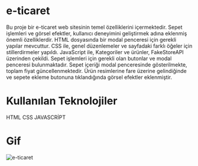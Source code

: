 # e-ticaret

Bu proje bir e-ticaret web sitesinin temel özelliklerini içermektedir. Sepet işlemleri ve görsel efektler, 
kullanıcı deneyimini geliştirmek adına eklenmiş önemli özelliklerdir.
HTML dosyasında bir modal penceresi için gerekli yapılar mevcuttur.
CSS ile, genel düzenlemeler ve sayfadaki farklı öğeler için stillerdirmeler yapıldı.
JavaScript ile, Kategoriler ve ürünler, FakeStoreAPI üzerinden çekildi.
Sepet işlemleri için gerekli olan butonlar ve modal penceresi bulunmaktadır.
Sepet içeriği modal penceresinde gösterilmekte, toplam fiyat güncellenmektedir.
Ürün resimlerine fare üzerine gelindiğinde ve sepete ekleme butonuna tıklandığında görsel efektler eklenmiştir.

# Kullanılan Teknolojiler
HTML
CSS
JAVASCRİPT


# Gif
![e-ticaret](https://github.com/eliftugull/e-ticaret/assets/140808923/6e954d4c-f06d-408c-ae81-c6ebf4e25aa2)
